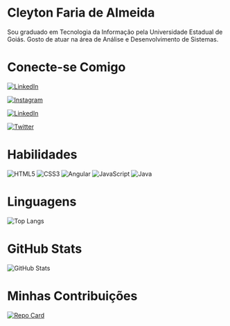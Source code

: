 <h1>Cleyton Faria de Almeida</h1>
Sou graduado em Tecnologia da Informação pela Universidade Estadual de Goiás. Gosto de atuar na área de Análise e Desenvolvimento de Sistemas.

# Conecte-se Comigo
[![LinkedIn](https://img.shields.io/badge/GitHub-fff?style=for-the-badge&logo=github&logoColor=0E76A8)](https://github.com/cleyton008)

[![Instagram](https://img.shields.io/badge/Instagram-fff?style=for-the-badge&logo=instagram)](https://instagram.com/cleyton.gyn?igshid=YTQwZjQ0NmI0OA==)

[![LinkedIn](https://img.shields.io/badge/LinkedIn-000?style=for-the-badge&logo=linkedin&logoColor=0E76A8)](https://www.linkedin.com/in/cleyton-faria-de-almeida-1448009b)

[![Twitter](https://img.shields.io/badge/Twitter-FFF?style=for-the-badge&logo=twitter)](https://twitter.com/cleytonfa008)

# Habilidades
![HTML5](https://img.shields.io/badge/HTML5-fff?style=for-the-badge&logo=html5)
![CSS3](https://img.shields.io/badge/CSS3-fff?style=for-the-badge&logo=css3&logoColor=264CE4)
![Angular](https://img.shields.io/badge/Angular-fff?style=for-the-badge&logo=angular&logoColor=C3002F)
![JavaScript](https://img.shields.io/badge/JavaScript-fff?style=for-the-badge&logo=javascript)
![Java](https://img.shields.io/badge/Java-fff?style=for-the-badge&logo=java)

# Linguagens
![Top Langs](https://github-readme-stats-git-masterrstaa-rickstaa.vercel.app/api/top-langs/?username=Cleyton008&bg_color=fff&border_color=30A3DC&title_color=E94D5F&text_color=000&)

# GitHub Stats

![GitHub Stats](https://github-readme-stats.vercel.app/api?username=Cleyton008&theme=transparent&bg_color=000&border_color=30A3DC&show_icons=true&icon_color=30A3DC&title_color=E94D5F&text_color=FFF)

# Minhas Contribuições

[![Repo Card](https://github-readme-stats.vercel.app/api/pin/?username=Cleyton008&repo=SEUREPOSITORIO&bg_color=000&border_color=30A3DC&show_icons=true&icon_color=30A3DC&title_color=E94D5F&text_color=FFF)](https://github.com/cleyton008/carrinho-compras-java)
